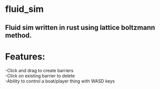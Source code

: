 # fluid_sim

## Fluid sim written in rust using lattice boltzmann method.

# Features:
-Click and drag to create barriers  
-Click on existing barrier to delete  
-Ability to control a boat/player thing with WASD keys  
